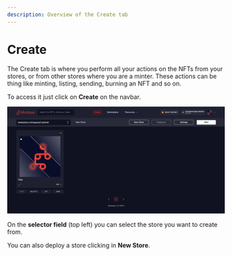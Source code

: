 ```yaml
---
description: Overview of the Create tab
---
```


# Create

The Create tab is where you perform all your actions on the NFTs from your stores, or from other stores where you are a minter. These actions can be thing like minting, listing, sending, burning an NFT and so on.

To access it just click on **Create** on the navbar.

![Create Tab on Mintbase with a store selected](<../../.gitbook/assets/Screenshot 2022-04-13 at 09.55.58.png>)

On the **selector field** (top left) you can select the store you want to create from.

You can also deploy a store clicking in **New Store**.
